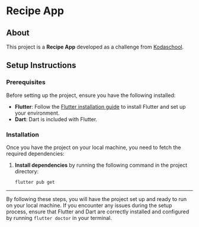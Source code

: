 # Recipe App

## About

This project is a **Recipe App** developed as a challenge from [Kodaschool](https://kodaschool.com/challenges/recipe-app/64b7021e1da180dc30641136).




## Setup Instructions

### Prerequisites

Before setting up the project, ensure you have the following installed:

- **Flutter**: Follow the [Flutter installation guide](https://flutter.dev/docs/get-started/install) to install Flutter and set up your environment.
- **Dart**: Dart is included with Flutter.


### Installation

Once you have the project on your local machine, you need to fetch the required dependencies:

1. **Install dependencies** by running the following command in the project directory:
    ```bash
    flutter pub get
    ```

---

By following these steps, you will have the project set up and ready to run on your local machine. If you encounter any issues during the setup process, ensure that Flutter and Dart are correctly installed and configured by running `flutter doctor` in your terminal.
